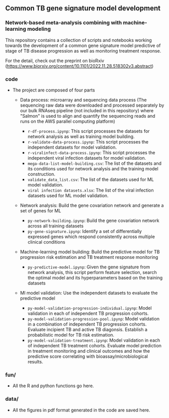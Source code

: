 ## Common TB gene signature model development 
###   Network-based meta-analysis combining with machine-learning modeling 

This repository contains a collection of scripts and notebooks working towards the development of a common gene signature model predictive of stage of TB disease progression as well as monitoring treatment response.

 For the detail, check out the preprint on bioRxiv (https://www.biorxiv.org/content/10.1101/2022.11.28.518302v3.abstract)

### code
* The project are composed of four parts
    - Data process: microarray and sequencing data process (The sequencing raw data were downloaded and processed separately by our bulk RNAseq pipeline (not included in this repository) where "Salmon" is used to align and quantify the sequencing reads and runs on the AWS parallel computing platform)
        * `r-df-process.ipynp`: This script processes the datasets for network analysis as well as training model building. 
        * `r-validate-data-process.ipynp`: This script processes the independent datasets for model validation.
        * `r-viralinfect-data-process.ipynp`: This script processes the independent viral infection datasets for model validation.
        * `mega-data-list-model-building.csv`: The list of the datasets and its conditions used for network analysis and the training model construction.
        * `validate_data_list.csv`: The list of the datasets used for ML model validation.
         * `viral infection datasets.xlsx`: The list of the viral infection datasets used for ML model validation.
        
    - Network analysis: Build the gene covariation network and generate a set of genes for ML 
        * `py-network-building.ipynp`: Build the gene covariation network across all training datasets
        * `py-gene-signature.ipynp`: Identify a set of differentially expressed genes which respond consistently across multiple clinical conditions
        
    - Machine-learning model building: Build the predictive model for TB progression risk estimation and TB treatment response monitoring
        * `py-predictive-model.ipynp`: Given the gene signature from network analysis, this script perform feature selection, search the optimal model and its hyperparameters based on the training datasets
    
    - Ml model validation: Use the independent datasets to evaluate the predictive model 
        * `py-model-validation-progression-individual.ipynp`: Model validation in each of independent TB progression cohorts.  
        * `py-model-validation-progression-pool.ipynp`: Model validation in a combination of independent TB progression cohorts. Evaluate incipient TB and active TB diagonsis. Establish a probabilistic model for TB risk estimation. 
        * `py-model-validation-treatment.ipynp`: Model validation in each of independent TB treatment cohorts.  Evaluate model prediction in treatment monitoring and clinical outcomes and how the predictive score correlating with bioassay/microbiological results.
        

### fun/
* All the R and python functions go here.
        
### data/
* All the figures in pdf format generated in the code are saved here.




